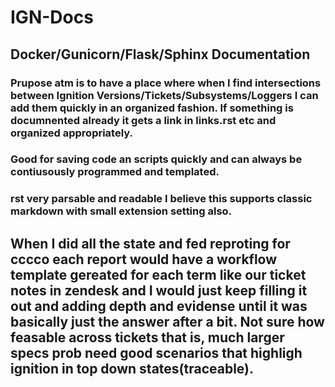 # IGN-Docs

## Docker/Gunicorn/Flask/Sphinx Documentation

### Prupose atm is to have a place where when I find intersections between Ignition Versions/Tickets/Subsystems/Loggers I can add them quickly in an organized fashion. If something is documnented already it gets a link in links.rst etc and organized appropriately.

### Good for saving code an scripts quickly and can always be contiusously programmed and templated.

### rst very parsable and readable I believe this supports classic markdown with small extension setting also.

## When I did all the state and fed reproting for cccco each report would have a workflow template gereated for each term like our ticket notes in zendesk and I would just keep filling it out and adding depth and evidense until it was basically just the answer after a bit. Not sure how feasable across tickets that is, much larger specs prob need good scenarios that highligh ignition in top down states(traceable).
